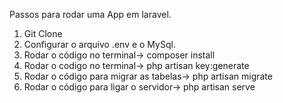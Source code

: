Passos para rodar uma App em laravel.

1. Git Clone 
2. Configurar o arquivo .env e o MySql. 
3. Rodar o código no terminal-> composer install 
4. Rodar o codigo no terminal-> php artisan key:generate
5. Rodar o código para migrar as tabelas-> php artisan migrate
7. Rodar o código para ligar o servidor-> php artisan serve
